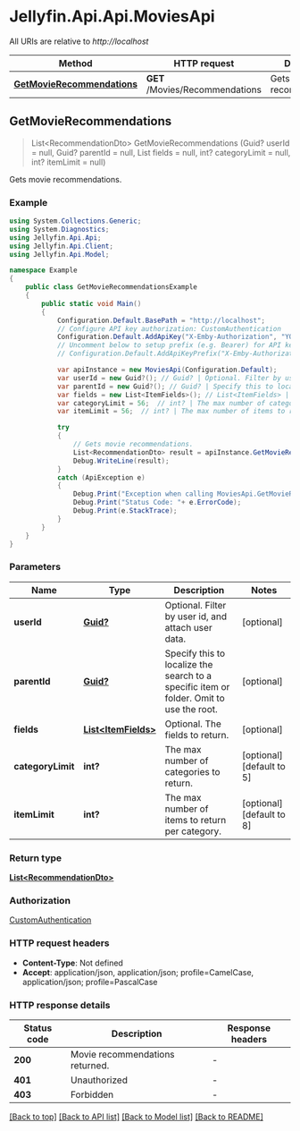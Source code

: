 # Jellyfin.Api.Api.MoviesApi

All URIs are relative to *http://localhost*

Method | HTTP request | Description
------------- | ------------- | -------------
[**GetMovieRecommendations**](MoviesApi.md#getmovierecommendations) | **GET** /Movies/Recommendations | Gets movie recommendations.



## GetMovieRecommendations

> List&lt;RecommendationDto&gt; GetMovieRecommendations (Guid? userId = null, Guid? parentId = null, List<ItemFields> fields = null, int? categoryLimit = null, int? itemLimit = null)

Gets movie recommendations.

### Example

```csharp
using System.Collections.Generic;
using System.Diagnostics;
using Jellyfin.Api.Api;
using Jellyfin.Api.Client;
using Jellyfin.Api.Model;

namespace Example
{
    public class GetMovieRecommendationsExample
    {
        public static void Main()
        {
            Configuration.Default.BasePath = "http://localhost";
            // Configure API key authorization: CustomAuthentication
            Configuration.Default.AddApiKey("X-Emby-Authorization", "YOUR_API_KEY");
            // Uncomment below to setup prefix (e.g. Bearer) for API key, if needed
            // Configuration.Default.AddApiKeyPrefix("X-Emby-Authorization", "Bearer");

            var apiInstance = new MoviesApi(Configuration.Default);
            var userId = new Guid?(); // Guid? | Optional. Filter by user id, and attach user data. (optional) 
            var parentId = new Guid?(); // Guid? | Specify this to localize the search to a specific item or folder. Omit to use the root. (optional) 
            var fields = new List<ItemFields>(); // List<ItemFields> | Optional. The fields to return. (optional) 
            var categoryLimit = 56;  // int? | The max number of categories to return. (optional)  (default to 5)
            var itemLimit = 56;  // int? | The max number of items to return per category. (optional)  (default to 8)

            try
            {
                // Gets movie recommendations.
                List<RecommendationDto> result = apiInstance.GetMovieRecommendations(userId, parentId, fields, categoryLimit, itemLimit);
                Debug.WriteLine(result);
            }
            catch (ApiException e)
            {
                Debug.Print("Exception when calling MoviesApi.GetMovieRecommendations: " + e.Message );
                Debug.Print("Status Code: "+ e.ErrorCode);
                Debug.Print(e.StackTrace);
            }
        }
    }
}
```

### Parameters


Name | Type | Description  | Notes
------------- | ------------- | ------------- | -------------
 **userId** | [**Guid?**](Guid?.md)| Optional. Filter by user id, and attach user data. | [optional] 
 **parentId** | [**Guid?**](Guid?.md)| Specify this to localize the search to a specific item or folder. Omit to use the root. | [optional] 
 **fields** | [**List&lt;ItemFields&gt;**](ItemFields.md)| Optional. The fields to return. | [optional] 
 **categoryLimit** | **int?**| The max number of categories to return. | [optional] [default to 5]
 **itemLimit** | **int?**| The max number of items to return per category. | [optional] [default to 8]

### Return type

[**List&lt;RecommendationDto&gt;**](RecommendationDto.md)

### Authorization

[CustomAuthentication](../README.md#CustomAuthentication)

### HTTP request headers

- **Content-Type**: Not defined
- **Accept**: application/json, application/json; profile=CamelCase, application/json; profile=PascalCase


### HTTP response details
| Status code | Description | Response headers |
|-------------|-------------|------------------|
| **200** | Movie recommendations returned. |  -  |
| **401** | Unauthorized |  -  |
| **403** | Forbidden |  -  |

[[Back to top]](#)
[[Back to API list]](../README.md#documentation-for-api-endpoints)
[[Back to Model list]](../README.md#documentation-for-models)
[[Back to README]](../README.md)


